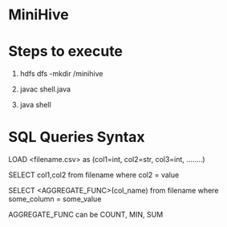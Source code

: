 # MiniHive

# Steps to execute

1. hdfs dfs -mkdir /minihive

2. javac shell.java

3. java shell

# SQL Queries Syntax

LOAD <filename.csv> as (col1=int, col2=str, col3=int, ........)

SELECT col1,col2 from filename where col2 = value

SELECT <AGGREGATE_FUNC>(col_name) from filename where some_column = some_value

AGGREGATE_FUNC can be COUNT, MIN, SUM
 
